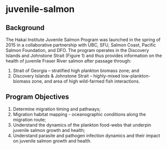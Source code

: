 # juvenile-salmon

## Background

The Hakai Institute Juvenile Salmon Program was launched in the spring of 2015 in a
collaborative partnership with UBC, SFU, Salmon Coast, Pacific Salmon Foundation, and
DFO. The program operates in the Discovery Islands and Johnstone Strait (Figure 1) and
thus provides information on the health of juvenile Fraser River salmon after passage through:
1) Strait of Georgia – stratified high plankton biomass zone; and
2) Discovery Islands & Johnstone Strait – highly-mixed low-plankton-biomass zone, and
area of high wild-farmed fish interactions.

## Program Objectives
1) Determine migration timing and pathways;
2) Migration habitat mapping - oceanographic conditions along the migration route;
3) Understand the dynamics of the plankton food-webs that underpin juvenile salmon
growth and health;
4) Understand parasite and pathogen infection dynamics and their impact on juvenile
salmon growth and health.

